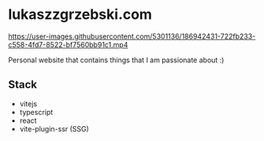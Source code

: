 # lukaszzgrzebski.com

https://user-images.githubusercontent.com/5301136/186942431-722fb233-c558-4fd7-8522-bf7560bb91c1.mp4

Personal website that contains things that I am passionate about :)

## Stack

- vitejs
- typescript
- react
- vite-plugin-ssr (SSG)
